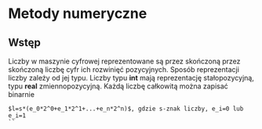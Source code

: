 # Metody numeryczne

## Wstęp
Liczby w maszynie cyfrowej reprezentowane są przez skończoną przez skończoną liczbę cyfr ich rozwinięć pozycyjnych.
Sposób reprezentacji liczby zależy od jej typu. Liczby typu **int** mają reprezentację stałopozycyjną, typu **real**
zmiennopozycyjną. Każdą liczbę całkowitą można zapisać binarnie
```
$l=s*(e_0*2^0+e_1*2^1+...+e_n*2^n)$, gdzie s-znak liczby, e_i=0 lub e_i=1
``

